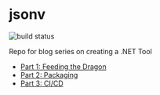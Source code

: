 # jsonv

![build status](https://github.com/marcusturewicz/jsonv/workflows/CI/CD/badge.svg)

Repo for blog series on creating a .NET Tool
- [Part 1: Feeding the Dragon](https://dev.to/marcusturewicz/creating-a-net-tool-part-1-feeding-the-dragon-3p58)
- [Part 2: Packaging](https://dev.to/marcusturewicz/creating-a-net-tool-part-2-packaging-12o8)
- [Part 3: CI/CD](https://dev.to/marcusturewicz/creating-a-net-tool-part-3-ci-cd-1pmg)
